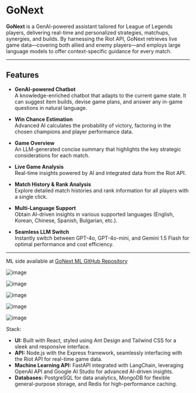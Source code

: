 # GoNext

**GoNext** is a GenAI-powered assistant tailored for League of Legends players, delivering real-time and personalized strategies, matchups, synergies, and builds. By harnessing the Riot API, GoNext retrieves live game data—covering both allied and enemy players—and employs large language models to offer context-specific guidance for every match.

---

## Features

- **GenAI-powered Chatbot**  
  A knowledge-enriched chatbot that adapts to the current game state. It can suggest item builds, devise game plans, and answer any in-game questions in natural language.

- **Win Chance Estimation**  
  Advanced AI calculates the probability of victory, factoring in the chosen champions and player performance data.

- **Game Overview**  
  An LLM-generated concise summary that highlights the key strategic considerations for each match.

- **Live Game Analysis**  
  Real-time insights powered by AI and integrated data from the Riot API.

- **Match History & Rank Analysis**  
  Explore detailed match histories and rank information for all players with a single click.

- **Multi-Language Support**  
  Obtain AI-driven insights in various supported languages (English, Korean, Chinese, Spanish, Bulgarian, etc.).

- **Seamless LLM Switch**  
  Instantly switch between GPT-4o, GPT-4o-mini, and Gemini 1.5 Flash for optimal performance and cost efficiency.

---

ML side available at [GoNext ML GitHub Repository](https://github.com/kostadindev/gonext-ml)

![image](https://github.com/user-attachments/assets/6d06a18f-f108-4bef-b45b-9c199a9d62c3)

![image](https://github.com/user-attachments/assets/dacc5906-e871-4150-a780-723c81e2d362)


![image](https://github.com/user-attachments/assets/9d398321-8a74-4d2e-825d-c9f5fca7e1e9)


![image](https://github.com/user-attachments/assets/961bc52b-f289-40e1-8e7d-0d1c48178033)

![image](https://github.com/user-attachments/assets/0c7c618f-7c1f-408b-80ad-6a77fb56e626)

Stack:

- **UI:** Built with React, styled using Ant Design and Tailwind CSS for a sleek and responsive interface.  
- **API:** Node.js with the Express framework, seamlessly interfacing with the Riot API for real-time game data.  
- **Machine Learning API:** FastAPI integrated with LangChain, leveraging OpenAI API and Google AI Studio for advanced AI-driven insights.  
- **Databases:** PostgreSQL for data analytics, MongoDB for flexible general-purpose storage, and Redis for high-performance caching.
